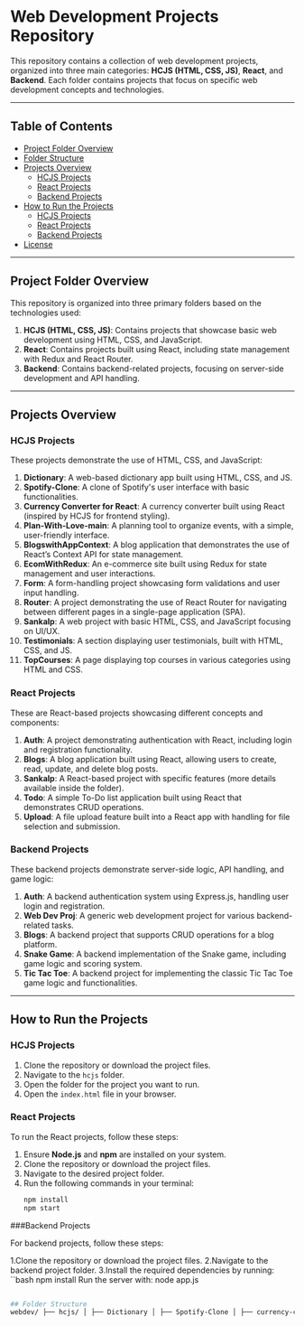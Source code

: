 # Web Development Projects Repository

This repository contains a collection of web development projects, organized into three main categories: **HCJS (HTML, CSS, JS)**, **React**, and **Backend**. Each folder contains projects that focus on specific web development concepts and technologies.

---

## Table of Contents

- [Project Folder Overview](#project-folder-overview)
- [Folder Structure](#folder-structure)
- [Projects Overview](#projects-overview)
  - [HCJS Projects](#hcjs-projects)
  - [React Projects](#react-projects)
  - [Backend Projects](#backend-projects)
- [How to Run the Projects](#how-to-run-the-projects)
  - [HCJS Projects](#hcjs-projects)
  - [React Projects](#react-projects)
  - [Backend Projects](#backend-projects)
- [License](#license)

---

## Project Folder Overview

This repository is organized into three primary folders based on the technologies used:

1. **HCJS (HTML, CSS, JS)**: Contains projects that showcase basic web development using HTML, CSS, and JavaScript.
2. **React**: Contains projects built using React, including state management with Redux and React Router.
3. **Backend**: Contains backend-related projects, focusing on server-side development and API handling.

---



## Projects Overview

### HCJS Projects

These projects demonstrate the use of HTML, CSS, and JavaScript:

1. **Dictionary**: A web-based dictionary app built using HTML, CSS, and JS.
2. **Spotify-Clone**: A clone of Spotify's user interface with basic functionalities.
3. **Currency Converter for React**: A currency converter built using React (inspired by HCJS for frontend styling).
4. **Plan-With-Love-main**: A planning tool to organize events, with a simple, user-friendly interface.
5. **BlogswithAppContext**: A blog application that demonstrates the use of React’s Context API for state management.
6. **EcomWithRedux**: An e-commerce site built using Redux for state management and user interactions.
7. **Form**: A form-handling project showcasing form validations and user input handling.
8. **Router**: A project demonstrating the use of React Router for navigating between different pages in a single-page application (SPA).
9. **Sankalp**: A web project with basic HTML, CSS, and JavaScript focusing on UI/UX.
10. **Testimonials**: A section displaying user testimonials, built with HTML, CSS, and JS.
11. **TopCourses**: A page displaying top courses in various categories using HTML and CSS.

### React Projects

These are React-based projects showcasing different concepts and components:

1. **Auth**: A project demonstrating authentication with React, including login and registration functionality.
2. **Blogs**: A blog application built using React, allowing users to create, read, update, and delete blog posts.
3. **Sankalp**: A React-based project with specific features (more details available inside the folder).
4. **Todo**: A simple To-Do list application built using React that demonstrates CRUD operations.
5. **Upload**: A file upload feature built into a React app with handling for file selection and submission.

### Backend Projects

These backend projects demonstrate server-side logic, API handling, and game logic:

1. **Auth**: A backend authentication system using Express.js, handling user login and registration.
2. **Web Dev Proj**: A generic web development project for various backend-related tasks.
3. **Blogs**: A backend project that supports CRUD operations for a blog platform.
4. **Snake Game**: A backend implementation of the Snake game, including game logic and scoring system.
5. **Tic Tac Toe**: A backend project for implementing the classic Tic Tac Toe game logic and functionalities.

---

## How to Run the Projects

### HCJS Projects

1. Clone the repository or download the project files.
2. Navigate to the `hcjs` folder.
3. Open the folder for the project you want to run.
4. Open the `index.html` file in your browser.

### React Projects

To run the React projects, follow these steps:

1. Ensure **Node.js** and **npm** are installed on your system.
2. Clone the repository or download the project files.
3. Navigate to the desired project folder.
4. Run the following commands in your terminal:
   ```bash
   npm install
   npm start

###Backend Projects

For backend projects, follow these steps:

1.Clone the repository or download the project files.
2.Navigate to the backend project folder.
3.Install the required dependencies by running:
    ``bash
    npm install
    Run the server with:
    node app.js



```bash

## Folder Structure
webdev/ ├── hcjs/ │ ├── Dictionary │ ├── Spotify-Clone │ ├── currency-converter-for-react │ ├── Plan-With-Love-main │ ├── blogswithappcontext │ ├── ecomwithredux │ ├── form │ ├── router │ ├── sankalp │ ├── testimonials │ ├── topcourses │ └── README.md │ ├── react/ │ ├── Auth │ ├── blogs │ ├── sankalp │ ├── todo │ └── upload │ └── backend/ ├── Auth ├── web-dev-proj ├── blogs ├── snake-game ├── tic-tac-toe └── README.md
